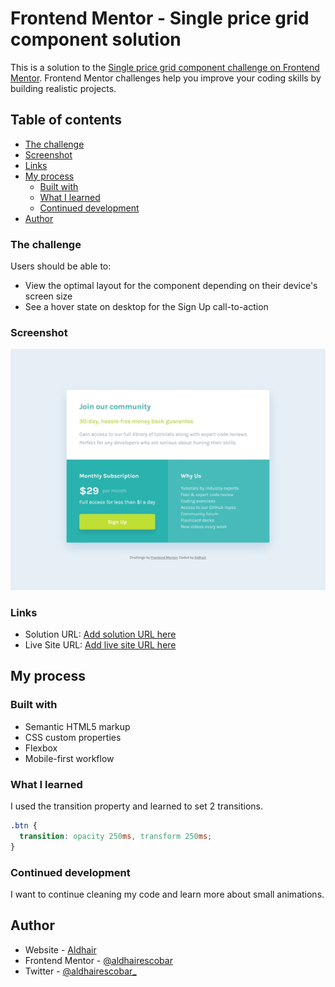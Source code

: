 # Frontend Mentor - Single price grid component solution

This is a solution to the [Single price grid component challenge on Frontend Mentor](https://www.frontendmentor.io/challenges/single-price-grid-component-5ce41129d0ff452fec5abbbc). Frontend Mentor challenges help you improve your coding skills by building realistic projects. 

## Table of contents

- [The challenge](#the-challenge)
- [Screenshot](#screenshot)
- [Links](#links)
- [My process](#my-process)
  - [Built with](#built-with)
  - [What I learned](#what-i-learned)
  - [Continued development](#continued-development)
- [Author](#author)

### The challenge

Users should be able to:

- View the optimal layout for the component depending on their device's screen size
- See a hover state on desktop for the Sign Up call-to-action

### Screenshot

![](./images/card.jpeg)

### Links

- Solution URL: [Add solution URL here](https://your-solution-url.com)
- Live Site URL: [Add live site URL here](https://your-live-site-url.com)

## My process

### Built with

- Semantic HTML5 markup
- CSS custom properties
- Flexbox
- Mobile-first workflow

### What I learned

I used the transition property and learned to set 2 transitions.

```css
.btn {
  transition: opacity 250ms, transform 250ms;
}
```

### Continued development

I want to continue cleaning my code and learn more about small animations.

## Author

- Website - [Aldhair](https://aldhairescobar.com/)
- Frontend Mentor - [@aldhairescobar](https://www.frontendmentor.io/profile/aldhairescobar)
- Twitter - [@aldhairescobar_](https://twitter.com/aldhairescobar_)